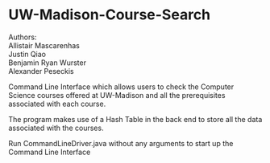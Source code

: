 # UW-Madison-Course-Search

Authors:  
Allistair Mascarenhas  
Justin Qiao  
Benjamin Ryan Wurster  
Alexander Peseckis  

Command Line Interface which allows users to check the Computer Science courses offered at UW-Madison and all the prerequisites associated with each course.

The program makes use of a Hash Table in the back end to store all the data associated with the courses.

Run CommandLineDriver.java without any arguments to start up the Command Line Interface
